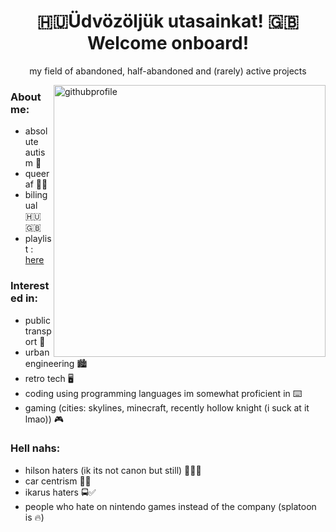 <h1 align="center"> 🇭🇺Üdvözöljük utasainkat! 🇬🇧Welcome onboard! </h1>
<p align=center> my field of abandoned, half-abandoned and (rarely) active projects </p>

<a><img width="435" align="right" alt="githubprofile" src="https://github.com/user-attachments/assets/8090f038-cce0-473b-bf9a-0df3a65b3a3b" /></a>
### About me: <br />
- absolute autism 🙌 <br />
- queer af 🏳️‍🌈 <br />
- bilingual 🇭🇺🇬🇧 <br />
- playlist : <a href="https://music.youtube.com/playlist?list=PLqQLL30fMAiJTPRAffy9QQlyhy_Asbeas&si=9S5XuW1sgDQuZ1V9">here</a>

### Interested in: <br />
- public transport 🚊 <br />
- urban engineering 🏙️ <br />
- retro tech 🖥️ <br />
- coding using programming languages im somewhat proficient in ⌨️ <br />
- gaming (cities: skylines, minecraft, recently hollow knight (i suck at it lmao)) 🎮 <br />

### Hell nahs: <br />
- hilson haters (ik its not canon but still) 🏳️‍🌈✅ <br />
- car centrism 🚗🚫 <br />
- ikarus haters 🚍✅ <br />
- people who hate on nintendo games instead of the company (splatoon is 🔥) <br />


<!--
**the-cockmaster/the-cockmaster** is a ✨ _special_ ✨ repository because its `README.md` (this file) appears on your GitHub profile.

Here are some ideas to get you started:

- 🔭 I’m currently working on ...
- 🌱 I’m currently learning ...
- 👯 I’m looking to collaborate on ...
- 🤔 I’m looking for help with ...
- 💬 Ask me about ...
- 📫 How to reach me: ...
- 😄 Pronouns: ...
- ⚡ Fun fact: ...
-->
